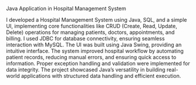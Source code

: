Java Application in Hospital Management System

I developed a Hospital Management System using Java, SQL, and a simple UI, implementing core functionalities like CRUD (Create, Read, Update, Delete) operations for managing patients, doctors, appointments, and billing. I used JDBC for database connectivity, ensuring seamless interaction with MySQL. The UI was built using Java Swing, providing an intuitive interface. The system improved hospital workflow by automating patient records, reducing manual errors, and ensuring quick access to information. Proper exception handling and validation were implemented for data integrity. The project showcased Java’s versatility in building real-world applications with structured data handling and efficient execution.
